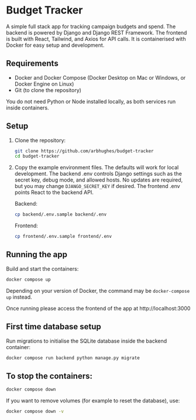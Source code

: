 # Budget Tracker

A simple full stack app for tracking campaign budgets and spend. The backend is powered by Django and Django REST Framework. 
The frontend is built with React, Tailwind, and Axios for API calls. It is containerised with Docker for easy setup and development.

## Requirements

- Docker and Docker Compose (Docker Desktop on Mac or Windows, or Docker Engine on Linux)
- Git (to clone the repository)

You do not need Python or Node installed locally, as both services run inside containers.

## Setup

1. Clone the repository:
   ```bash
   git clone https://github.com/arbhughes/budget-tracker
   cd budget-tracker
   ```

2. Copy the example environment files. The defaults will work for local development.
   The backend .env controls Django settings such as the secret key, debug mode, and allowed hosts.
   No updates are required, but you may change `DJANGO_SECRET_KEY` if desired.
   The frontend .env points React to the backend API.

   Backend:
   ```bash
   cp backend/.env.sample backend/.env
   ```

   Frontend:
   ```bash
   cp frontend/.env.sample frontend/.env
   ```

## Running the app

Build and start the containers:

```bash
docker compose up
```

Depending on your version of Docker, the command may be `docker-compose up` instead.

Once running please access the frontend of the app at http://localhost:3000

## First time database setup

Run migrations to initialise the SQLite database inside the backend container:

```bash
docker compose run backend python manage.py migrate
```

## To stop the containers:

```bash
docker compose down
```

If you want to remove volumes (for example to reset the database), use:

```bash
docker compose down -v
```

